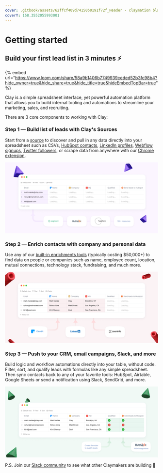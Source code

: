 ```yaml
---
cover: .gitbook/assets/62ffcf409d74150b0191f72f_Header - claymation black (2).png
coverY: 158.3552055993001
---
```


# Getting started

## Build your first lead list in 3 minutes :zap:

{% embed url="https://www.loom.com/share/58a9b1406b7749939ceded52b3fc98b4?hide_owner=true&hide_share=true&hide_title=true&hideEmbedTopBar=true" %}

Clay is a simple spreadsheet interface, yet powerful automation platform that allows you to build internal tooling and automations to streamline your marketing, sales, and recruiting.

There are 3 core components to working with Clay:

### **Step 1 — Build list of leads with Clay's Sources**

Start from a [source](broken-reference) to discover and pull in any data directly into your spreadsheet such as CSVs, [HubSpot contacts](broken-reference), [LinkedIn profiles](broken-reference), [Webflow signups](broken-reference), [Twitter followers](broken-reference), or scrape data from anywhere with our [Chrome extension](broken-reference).

![](<.gitbook/assets/635x380 px (8).png>)

### **Step 2 — Enrich contacts with company and personal data**

Use any of our [built-in enrichments tools](broken-reference) (typically costing $50,000+) to find data on people or companies such as name, employee count, location, mutual connections, technology stack, fundraising, and much more.

![](<.gitbook/assets/635x380 px (9).png>)

###

### **Step 3 — Push to your CRM, email campaigns, Slack, and more**

Build logic and workflow automations directly into your table, without code. Filter, sort, and qualify leads with formulas like any simple spreadsheet. Then sync contacts back to any of your favorite tools: HubSpot, Airtable, Google Sheets or send a notification using Slack, SendGrid, and more.

![](<.gitbook/assets/635x380 px (10).png>)

P.S. Join our [Slack community](http://clay.com/slack) to see what other Claymakers are building :eyes:
